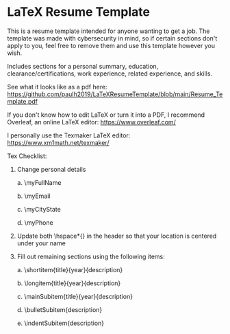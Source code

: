 # LaTeX Resume Template
This is a resume template intended for anyone wanting to get a job. The template was made with cybersecurity in mind, so if certain sections don't apply to you, feel free to remove them and use this template however you wish.

Includes sections for a personal summary, education, clearance/certifications, work experience, related experience, and skills.

See what it looks like as a pdf here:
https://github.com/paulh2019/LaTeXResumeTemplate/blob/main/Resume_Template.pdf

If you don't know how to edit LaTeX or turn it into a PDF, I recommend Overleaf, an online LaTeX editor:
https://www.overleaf.com/

I personally use the Texmaker LaTeX editor: https://www.xm1math.net/texmaker/

Tex Checklist:
1. Change personal details

    a. \myFullName
  
    b. \myEmail
  
    c. \myCityState
  
    d. \myPhone
  
2. Update both \hspace*{} in the header so that your location is centered under your name

3. Fill out remaining sections using the following items:

    a. \shortitem{title}{year}{description}
  
    b. \longitem{title}{year}{description}  
  
    c. \mainSubitem{title}{year}{description}
  
    d. \bulletSubitem{description}
  
    e. \indentSubitem{description}

